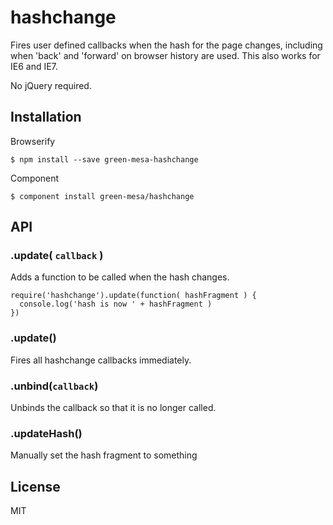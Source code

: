 # hashchange

  Fires user defined callbacks when the hash for the page changes, including when 'back' and 'forward' on browser history are used. This also works for IE6 and IE7.

  No jQuery required.

## Installation

Browserify

    $ npm install --save green-mesa-hashchange

Component

    $ component install green-mesa/hashchange

## API

### .update( `callback` )

  Adds a function to be called when the hash changes.

    require('hashchange').update(function( hashFragment ) { 
      console.log('hash is now ' + hashFragment )
    })
    
### .update()

  Fires all hashchange callbacks immediately.
  
### .unbind(`callback`)

  Unbinds the callback so that it is no longer called.

### .updateHash()

  Manually set the hash fragment to something

## License

  MIT
